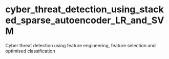 # cyber_threat_detection_using_stacked_sparse_autoencoder_LR_and_SVM
Cyber threat detection using feature engineering, feature selection and optimised classification
